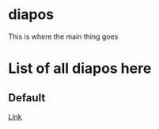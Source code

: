 # diapos

This is where the main thing goes

# List of all diapos here

## Default

[Link](content/default/out.html)
